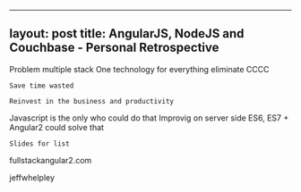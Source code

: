 
---
layout: post
title: AngularJS, NodeJS and Couchbase - Personal Retrospective
---

Problem multiple stack
	One technology for everything
	eliminate CCCC

	Save time wasted

	Reinvest in the business and productivity

Javascript is the only who could do that
	Improvig on server side
	ES6, ES7 + Angular2 could solve that

	Slides for list

fullstackangular2.com


jeffwhelpley